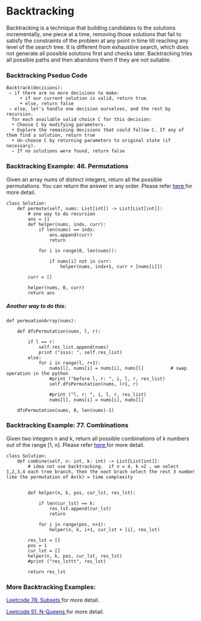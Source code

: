 # Backtracking

Backtracking is a technique that building candidates to the solutions incrementally, one piece at a time, removing those solutions that fail to satisfy the constraints of the problem at any point in time till reaching any level of the search tree. It is different from exhaustive search, which does not generate all possible solutions first and checks later.  Backtracking tries all	possible	paths and then abandons them if they are not suitable.	



### Backtracking Pseduo Code

```
Backtrack(decisions):
 – if there are no more decisions to make:
     • if our current solution is valid, return true 
     • else, return false
 – else, let's handle one decision ourselves, and the rest by recursion.
  for each available valid choice C for this decision: 
  • Choose C by modifying parameters. 
  • Explore the remaining decisions that could follow C. If any of them find a solution, return true 
  • Un-choose C by returning parameters to original state (if necessary). 
  – If no solutions were found, return false

```

### Backtracking Example: 46. Permutations
Given an array nums of distinct integers, return all the possible permutations. You can return the answer in any order. Please refer [<span style="color:blue;"> here </span>](https://leetcode.com/problems/permutations/) for more detail.


```
class Solution:
    def permute(self, nums: List[int]) -> List[List[int]]:    
        # one way to do recursion
        ans = []
        def helper(nums, indx, curr):
            if len(nums) == indx:
                ans.append(curr)
                return
            
            for i in range(0, len(nums)):
                
                if nums[i] not in curr:
                    helper(nums, indx+1, curr + [nums[i]])
                    
        curr = []
        
        helper(nums, 0, curr)
        return ans
```


##### Another way to do this:
```
def permuationArray(nums):
    
    def dfsPermutation(nums, l, r):
        
        if l == r:
            self.res_list.append(nums)
            print ("ssss: ", self.res_list)
        else:
            for i in range(l, r+1):
                nums[l], nums[i] = nums[i], nums[l]          # swap operation in the python
                #print ("before l, r: ", i, l, r, res_list)
                self.dfsPermutation(nums, l+1, r)

                #print ("l, r: ", i, l, r, res_list)
                nums[l], nums[i] = nums[i], nums[l]  
                
    dfsPermutation(nums, 0, len(nums)-1)

```

### Backtracking Example: 77. Combinations
Given two integers n and k, return all possible combinations of k numbers out of the range [1, n]. Please refer [<span style="color:blue;"> here </span>](https://leetcode.com/problems/combinations/) for more detail. 

```
class Solution:
    def combine(self, n: int, k: int) -> List[List[int]]:
        # idea not use backtracking.  if n = 4, k =2 , we select 1,2,3,4 each tree branch, then the next brach select the rest 3 number  like the permutation of An(k) = time complexity
    
            
        def helper(n, k, pos, cur_lst, res_lst):
            
            if len(cur_lst) == k:
                res_lst.append(cur_lst)
                return            
            
            for i in range(pos, n+1):
                helper(n, k, i+1, cur_lst + [i], res_lst)
            
        res_lst = []
        pos = 1
        cur_lst = []
        helper(n, k, pos, cur_lst, res_lst)
        #print ("res_lsttt", res_lst)
        
        return res_lst

```

### More Backtracking Examples:

[<span style="color:blue;"> Leetcode 78. Subsets </span>](https://leetcode.com/problems/subsets/) for more detail.

[<span style="color:blue;"> Leetcode 51. N-Queens </span>](https://leetcode.com/problems/n-queens/) for more detail.


